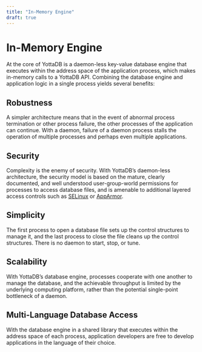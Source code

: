 ```yaml
---
title: "In-Memory Engine"
draft: true
---
```


# In-Memory Engine

At the core of YottaDB is a daemon-less key-value database engine that executes within the address space of the application process, which makes in-memory calls to a YottaDB API. Combining the database engine and application logic in a single process yields several benefits:

## Robustness

A simpler architecture means that in the event of abnormal process termination or other process failure, the other processes of the application can continue. With a daemon, failure of a daemon process stalls the operation of multiple processes and perhaps even multiple applications.

## Security

Complexity is the enemy of security. With YottaDB’s daemon-less architecture, the security model is based on the mature, clearly documented, and well understood user-group-world permissions for processes to access database files, and is amenable to additional layered access controls such as [SELinux](https://en.wikipedia.org/wiki/Security-Enhanced_Linux) or [AppArmor](https://gitlab.com/apparmor/apparmor).

## Simplicity

The first process to open a database file sets up the control structures to manage it, and the last process to close the file cleans up the control structures. There is no daemon to start, stop, or tune.

## Scalability

With YottaDB’s database engine, processes cooperate with one another to manage the database, and the achievable throughput is limited by the underlying computing platform, rather than the potential single-point bottleneck of a daemon.

## Multi-Language Database Access

With the database engine in a shared library that executes within the address space of each process, application developers are free to develop applications in the language of their choice.